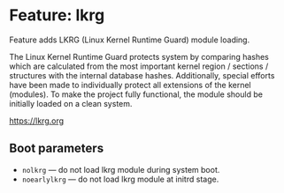 # Feature: lkrg

Feature adds LKRG (Linux Kernel Runtime Guard) module loading.

The Linux Kernel Runtime Guard protects system by comparing hashes which are
calculated from the most important kernel region / sections / structures with
the internal database hashes. Additionally, special efforts have been made to
individually protect all extensions of the kernel (modules). To make the project
fully functional, the module should be initially loaded on a clean system.

https://lkrg.org

## Boot parameters

- `nolkrg` — do not load lkrg module during system boot.
- `noearlylkrg` — do not load lkrg module at initrd stage.
